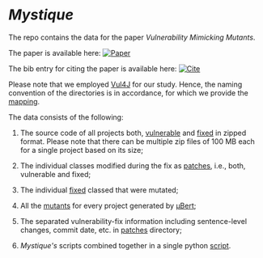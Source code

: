 # *Mystique*

The repo contains the data for the paper _Vulnerability Mimicking Mutants_.

The paper is available here: [![Paper](https://img.shields.io/badge/Paper-arXiv-blue)](https://arxiv.org/abs/2303.04247)

The bib entry for citing the paper is available here: [![Cite](https://img.shields.io/badge/Cite-BibTex-green.svg)](mystique.bib)

Please note that we employed [Vul4J](https://ieeexplore.ieee.org/document/9796326) for our study. Hence, the naming convention of the directories is in accordance, for which we provide the [mapping](directory_mappings.txt). 

The data consists of the following:

1) The source code of all projects both, [vulnerable](code) and [fixed](fixed_code) in zipped format. Please note that there can be multiple zip files of 100 MB each for a single project based on its size;

2) The individual classes modified during the fix as [patches](patches), i.e., both, vulnerable and fixed;

3) The individual [fixed](fixes_for_mutation) classed that were mutated;

4) All the [mutants](mutants_mbert) for every project generated by [µBert](https://www.computer.org/csdl/proceedings-article/icstw/2022/962800a160/1E2wucGg7Ac);

5) The separated vulnerability-fix information including sentence-level changes, commit date, etc. in [patches](patches) directory;

6) _Mystique's_ scripts combined together in a single python [script](all_scripts_combined_together.py).

